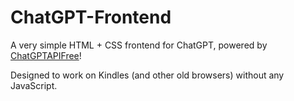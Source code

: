 # ChatGPT-Frontend
A very simple HTML + CSS frontend for ChatGPT, powered by [ChatGPTAPIFree](https://github.com/ayaka14732/ChatGPTAPIFree)!

Designed to work on Kindles (and other old browsers) without any JavaScript.
